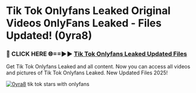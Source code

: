 # Tik Tok Onlyfans Leaked Original Videos 0nlyFans Leaked - Files Updated! (0yra8)

<h3>🔴 CLICK HERE 🌐==►► <a href="https://tinyurl.com/2jnfzry5" rel="nofollow">Tik Tok Onlyfans Leaked Updated Files</a></h3>

Get Tik Tok Onlyfans Leaked and all content. Now you can access all videos and pictures of Tik Tok Onlyfans Leaked. New Updated Files 2025!

[![0yra8](https://i.imgur.com/GyGTBgg.gif)](https://tinyurl.com/2jnfzry5)
tik tok stars with onlyfans